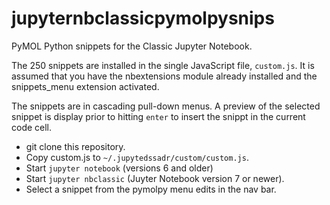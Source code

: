 # jupyternbclassicpymolpysnips

PyMOL Python snippets for the Classic Jupyter Notebook.

The 250 snippets are installed in the single JavaScript file, `custom.js`.
It is assumed that you have the nbextensions module already installed and the snippets_menu extension activated.

The snippets are in cascading pull-down menus.
A preview of the selected snippet is display prior to hitting `enter` to insert the snippt in the current code cell.

- git clone this repository.
- Copy custom.js to `~/.jupytedssadr/custom/custom.js`.
- Start `jupyter notebook` (versions 6 and older)
- Start `jupyter nbclassic` (Juyter Notebook version 7 or newer).
- Select a snippet from the pymolpy menu edits in the nav bar. 
